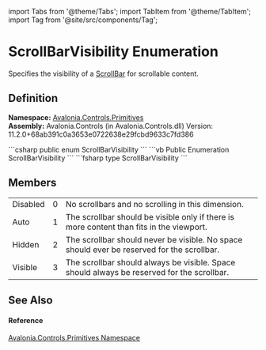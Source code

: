 import Tabs from '@theme/Tabs'; 
import TabItem from '@theme/TabItem'; 
import Tag from '@site/src/components/Tag'; 

# ScrollBarVisibility Enumeration


Specifies the visibility of a <a href="T_Avalonia_Controls_Primitives_ScrollBar">ScrollBar</a> for scrollable content.



## Definition
**Namespace:** <a href="N_Avalonia_Controls_Primitives">Avalonia.Controls.Primitives</a>  
**Assembly:** Avalonia.Controls (in Avalonia.Controls.dll) Version: 11.2.0+68ab391c0a3653e0722638e29fcbd9633c7fd386

<Tabs groupId="api-code-preview">
<TabItem value="csharp" label="C#">
```csharp
public enum ScrollBarVisibility
```
</TabItem>
<TabItem value="vb" label="VB">
```vb
Public Enumeration ScrollBarVisibility
```
</TabItem>
<TabItem value="fsharp" label="F#">
```fsharp
type ScrollBarVisibility
```
</TabItem>
</Tabs>



## Members
<table>
<tr>
<td>Disabled</td>
<td>0</td>
<td>No scrollbars and no scrolling in this dimension.</td>
</tr>
<tr>
<td>Auto</td>
<td>1</td>
<td>The scrollbar should be visible only if there is more content than fits in the viewport.</td>
</tr>
<tr>
<td>Hidden</td>
<td>2</td>
<td>The scrollbar should never be visible. No space should ever be reserved for the scrollbar.</td>
</tr>
<tr>
<td>Visible</td>
<td>3</td>
<td>The scrollbar should always be visible. Space should always be reserved for the scrollbar.</td>
</tr>
</table>

## See Also


#### Reference
<a href="N_Avalonia_Controls_Primitives">Avalonia.Controls.Primitives Namespace</a>  
